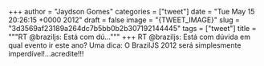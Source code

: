 
+++
author = "Jaydson Gomes"
categories = ["tweet"]
date = "Tue May 15 20:26:15 +0000 2012"
draft = false
image = "{TWEET_IMAGE}"
slug = "3d3569af23189a264dc7b5bb0b2b307192144445"
tags = ["tweet"]
title = """RT @braziljs: Está com dú..."""
+++
RT @braziljs: Está com dúvida em qual evento ir este ano? Uma dica: O BrazilJS 2012 será simplesmente imperdível!...acredite!!!
